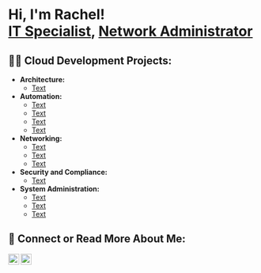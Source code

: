 <h1>Hi, I'm Rachel! <br/><a href="https://github.com/recloudday">IT Specialist</a>, <a href="https://www.linkedin.com/in/reday4/">Network Administrator</a>

<h2>👨‍💻 Cloud Development Projects:</h2>

- <b>Architecture: </b>
  - [Text](https://1)
- <b>Automation: </b>
  - [Text](https://1)
  - [Text](https://1)
  - [Text](https://1)
  - [Text](https://1)
- <b>Networking: </b>
  - [Text](https://1)
  - [Text](https://1)
  - [Text](https://1)
- <b>Security and Compliance: </b>
  - [Text](https://1)
- <b>System Administration: </b>
  - [Text](https://1)
  - [Text](https://1)
  - [Text](https://1)

<h2> 🤳 Connect or Read More About Me:</h2>

[<img align="left" alt="reday4 | LinkedIn" width="22px" src="https://cdn.jsdelivr.net/npm/simple-icons@v3/icons/linkedin.svg" />][linkedin]
[<img align="left" alt="DCCC | Instagram" width="22px" src="https://cdn.jsdelivr.net/npm/simple-icons@v3/icons/instagram.svg" />][instagram]

[instagram]: https://www.instagram.com/joshmadakor/
[linkedin]: https://linkedin.com/in/reday4

<!--

Here are some ideas to get you started:

- 🔭 I’m currently working on ...
- 🌱 I’m currently learning ...
- 👯 I’m looking to collaborate on ...
- 🤔 I’m looking for help with ...
- 💬 Ask me about ...
- 📫 How to reach me: ...
- 😄 Pronouns: ...
- ⚡ Fun fact: ...
-->
